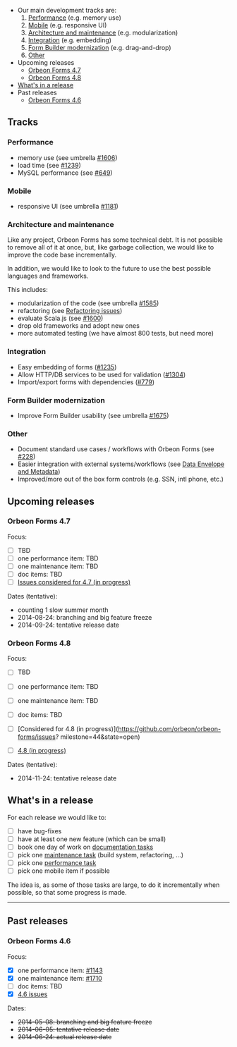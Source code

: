 * Our main development tracks are:
    1. [Performance](#performance) (e.g. memory use)
    1. [Mobile](#mobile) (e.g. responsive UI)
    1. [Architecture and maintenance](#architecture-and-maintenance) (e.g. modularization)
    1. [Integration](#integration) (e.g. embedding)
    1. [Form Builder modernization](#form-builder-modernization) (e.g. drag-and-drop)
    1. [Other](#other)
* Upcoming releases
    * [Orbeon Forms 4.7](#orbeon-forms-47)
    * [Orbeon Forms 4.8](#orbeon-forms-48)
* [What's in a release](#whats-in-a-release)
* Past releases
    * [Orbeon Forms 4.6](#orbeon-forms-46)

## Tracks

### Performance

- memory use (see umbrella [#1606](https://github.com/orbeon/orbeon-forms/issues/1606))
- load time (see [#1239](https://github.com/orbeon/orbeon-forms/issues/1239))
- MySQL performance (see [#649](https://github.com/orbeon/orbeon-forms/issues/649))

### Mobile

- responsive UI (see umbrella [#1181](https://github.com/orbeon/orbeon-forms/issues/1181))

### Architecture and maintenance

Like any project, Orbeon Forms has some technical debt. It is not possible to remove all of it at once, but, like garbage collection, we would like to improve the code base incrementally.

In addition, we would like to look to the future to use the best possible languages and frameworks.

This includes:

- modularization of the code (see umbrella [#1585](https://github.com/orbeon/orbeon-forms/issues/1585))
- refactoring (see [Refactoring issues](https://github.com/orbeon/orbeon-forms/issues?direction=desc&labels=Refactoring&milestone=&page=1&sort=updated&state=open))
- evaluate Scala.js (see [#1600](https://github.com/orbeon/orbeon-forms/issues/1600))
- drop old frameworks and adopt new ones
- more automated testing (we have almost 800 tests, but need more)

### Integration

- Easy embedding of forms ([#1235](https://github.com/orbeon/orbeon-forms/issues/1235))
- Allow HTTP/DB services to be used for validation ([#1304](https://github.com/orbeon/orbeon-forms/issues/1304))
- Import/export forms with dependencies ([#779](https://github.com/orbeon/orbeon-forms/issues/779))

### Form Builder modernization

- Improve Form Builder usability (see umbrella [#1675](https://github.com/orbeon/orbeon-forms/issues/1675))

### Other

- Document standard use cases / workflows with Orbeon Forms (see [#228](https://github.com/orbeon/orbeon-forms/issues/228))
- Easier integration with external systems/workflows (see [Data Envelope and Metadata](https://sites.google.com/a/orbeon.com/forms/projects/form-runner-builder/form-runner-data-envelope))
- Improved/more out of the box form controls (e.g. SSN, intl phone, etc.)

## Upcoming releases

### Orbeon Forms 4.7

Focus:

- [ ] TBD
- [ ] one performance item: TBD
- [ ] one maintenance item: TBD
- [ ] doc items: TBD
- [ ] [Issues considered for 4.7 (in progress)](https://github.com/orbeon/orbeon-forms/issues?direction=desc&milestone=38&page=1&sort=updated&state=open)

Dates (tentative):

- counting 1 slow summer month
- 2014-08-24: branching and big feature freeze
- 2014-09-24: tentative release date

### Orbeon Forms 4.8

Focus:

- [ ] TBD
- [ ] one performance item: TBD
- [ ] one maintenance item: TBD
- [ ] doc items: TBD
- [ ] [Considered for 4.8 (in progress)](https://github.com/orbeon/orbeon-forms/issues?
milestone=44&state=open)
- [ ] [4.8 (in progress)](https://github.com/orbeon/orbeon-forms/issues?milestone=43&state=open)


Dates (tentative):

- 2014-11-24: tentative release date

## What's in a release

For each release we would like to:

- [ ] have bug-fixes
- [ ] have at least one new feature (which can be small)
- [ ] book one day of work on [documentation tasks](https://github.com/orbeon/orbeon-forms/issues?direction=desc&labels=Doc&milestone=&page=1&sort=updated&state=open)
- [ ] pick one [maintenance task](https://github.com/orbeon/orbeon-forms/issues?direction=desc&labels=Refactoring&milestone=&page=1&sort=updated&state=open) (build system, refactoring, …)
- [ ] pick one [performance task](https://github.com/orbeon/orbeon-forms/issues?direction=desc&labels=Performance&milestone=&page=1&sort=updated&state=open)
- [ ] pick one mobile item if possible

The idea is, as some of those tasks are large, to do it incrementally when possible, so that some progress is made.

---

## Past releases

### Orbeon Forms 4.6

Focus:

- [x] one performance item: [#1143](https://github.com/orbeon/orbeon-forms/issues/1143)
- [x] one maintenance item: [#1710](https://github.com/orbeon/orbeon-forms/issues/1143)
- [ ] doc items: TBD
- [x] [4.6 issues](https://github.com/orbeon/orbeon-forms/issues?direction=desc&milestone=37&page=1&sort=updated&state=open)

Dates:

- ~~2014-05-08: branching and big feature freeze~~
- ~~2014-06-05: tentative release date~~
- ~~2014-06-24: actual release date~~